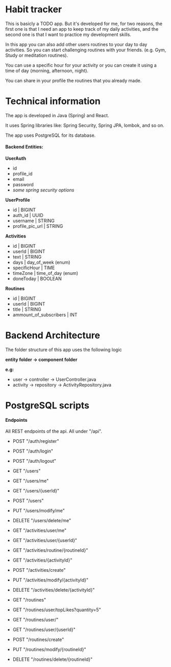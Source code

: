 # Habit tracker

This is basicly a TODO app. But it's developed for me, for two reasons, the first one is that I need an app to keep
track of my daily activities, and the second one is that I want to practice my development skills.

In this app you can also add other users routines to your day to day activities. So you can start challenging routines 
with your friends. (e.g. Gym, Study or meditation routines).

You can use a specific hour for your activity or you can create it using a time of day (morning, afternoon, night).

You can share in your profile the routines that you already made.

# Technical information

The app is developed in Java (Spring) and React. 

It uses Spring libraries like: Spring Security, Spring JPA, lombok, and so on.

The app uses PostgreSQL for its database.

#### Backend Entities:

**UserAuth**

* id
* profile_id
* email
* password
* *some spring security options*

**UserProfile**

* id | BIGINT
* auth_id | UUID
* username | STRING
* profile_pic_url | STRING

**Activities**

* id | BIGINT
* userId | BIGINT
* text | STRING
* days | day_of_week (enum)
* specificHour | TIME
* timeZone | time_of_day (enum)
* doneToday | BOOLEAN

**Routines**

* id | BIGINT
* userId | BIGINT
* title | STRING
* ammount_of_subscribers | INT

# Backend Architecture

The folder structure of this app uses the following logic

**entity folder -> component folder**

**e.g:**

* user -> controller -> UserController.java
* activity -> repository -> ActivityRepository.java

# PostgreSQL scripts

#### Endpoints

All REST endpoints of the api. All under "/api".

* POST "/auth/register"
* POST "/auth/login"
* POST "/auth/logout"

* GET "/users"
* GET "/users/me"
* GET "/users/{userId}"
* POST "/users"
* PUT "/users/modify/me"
* DELETE "/users/delete/me"

* GET "/activities/user/me"
* GET "/activities/user/{userId}"
* GET "/activities/routine/{routineId}"
* GET "/activities/{activityId}"
* POST "/activities/create"
* PUT "/activities/modify/{activityId}"
* DELETE "/activities/delete/{activityId}"

* GET "/routines"
* GET "/routines/user/topLikes?quantity=5"
* GET "/routines/user/"
* GET "/routines/user/{userId}"
* POST "/routines/create"
* PUT "/routines/modify/{routineId}"
* DELETE "/routines/delete/{routineId}"
